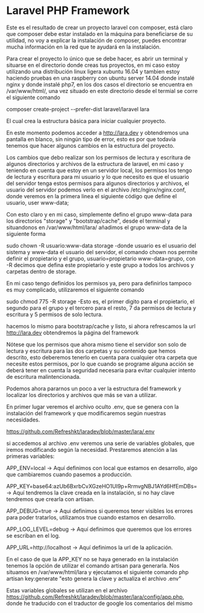 # Laravel PHP Framework

Este es el resultado de crear un proyecto laravel con composer, está claro que composer debe estar instalado en la máquina para beneficiarse de su utilidad, no voy a explicar la instalación de composer, puedes encontrar mucha información en la red que te ayudará en la instalación.

Para crear el proyecto lo único que se debe hacer, es abrir un terminal y situarse en el directorio donde creas tus proyectos, en mi caso estoy utilizando una distribución linux ligera xubuntu 16.04 y tambien estoy haciendo pruebas en una raspberry con ubuntu server 14.04 donde instalé nginx y donde instalé php7, en los dos casos el directorio se encuentra en  /var/www/html/, una vez situado en este directorio desde el termial se corre el siguiente comando

composer create-project --prefer-dist laravel/laravel lara

El cual crea la estructura básica para iniciar cualquier proyecto.

En este momento podemos acceder a http://lara.dev y obtendremos una pantalla en blanco, sin ningún tipo de error, esto es por que todavía tenemos que hacer algunos cambios en la estructura del proyecto.

Los cambios que debo realizar son los permisos de lectura y escritura de algunos directorios y archivos de la estructura de laravel, en mi caso y teniendo en cuenta que estoy en un servidor local, los permisos los tengo de lectura y escritura para mi usuario y lo que necesito es que el usuario del servidor tenga estos permisos para algunos directorios y archivos, el usuario del servidor podemos verlo en el archivo /etc/nginx/nginx.conf, donde veremos en la primera linea el siguiente código que define el usuario, user www-data;

Con esto claro y en mi caso, simplemente defino el grupo www-data para los directorios "storage" y "bootstrap/cache", desde el terminal y situandonos en /var/www/html/lara/ añadimos el grupo www-data de la siguiente forma

sudo chown -R usuario:www-data storage 
-donde usuario es el usuario del sistema y www-data el usuario del servidor, el comando chown nos permite definir el propietario y el grupo, usuario=propietario www-data=grupo, con -R decimos que defina este propietario y este grupo a todos los archivos y carpetas dentro de storage.

En mi caso tengo definidos los permisos ya, pero para definirlos tampoco es muy complicado, utilizaremos el siguiente comando

sudo chmod 775 -R storage
-Esto es, el primer digito para el propietario, el segundo para el grupo y el tercero para el resto, 7 da permisos de lectura y escritura y 5 permisos de solo lectura.

hacemos lo mismo para bootstrap/cache y listo, si ahora refrescamos la url http://lara.dev obtendremos la página del framework

Nótese que los permisos que ahora mismo tiene el servidor son solo de lectura y escritura para las dos carpetas y su contenido que hemos descrito, esto deberemos tenerlo en cuenta para cualquier otra carpeta que necesite estos permisos, por lo que cuando se programe alguna acción se deberá tener en cuenta la seguridad necesaria para evitar cualquier intento de escritura malintencionada.

Podemos ahora pararnos un poco a ver la estructura del framework y localizar los directorios y archivos que más se van a utilizar.

En primer lugar veremos el archivo oculto .env, que se genera con la instalación del framework y que modificaremos según nuestras necesidades.

https://github.com/Refreshkt/laradev/blob/master/lara/.env

si accedemos al archivo .env veremos una serie de variables globales, que iremos modificando según la necesidad. Prestaremos atención a las primeras variables:

APP_ENV=local	-> Aquí definimos con local que estamos en desarrollo, algo que cambiaremos cuando pasemos a producción.

APP_KEY=base64:azUb6BxrbCvXGzeHO1UI9p+RrmvgNBJ1AYd6HfEmDBs=	-> Aquí tendremos la clave creada en la instalación, si no hay clave tendremos que crearla con artisan.

APP_DEBUG=true	-> Aqui definimos si queremos tener visibles los errores para poder tratarlos, utilizamos true cuando estamos en desarrollo.

APP_LOG_LEVEL=debug	-> Aquí definimos que queremos que los errores se escriban en el log.

APP_URL=http://localhost	-> Aquí definimos la url de la aplicación.

En el caso de que la APP_KEY no se haya generado en la instalación tenemos la opción de utilizar el comando artisan para generarla.
Nos situamos en /var/www/html/lara y ejecutamos el siguiente comando
php artisan key:generate "esto genera la clave y actualiza el archivo .env"

Estas variables globales se utilizan en el archivo https://github.com/Refreshkt/laradev/blob/master/lara/config/app.php, donde he traducido con el traductor de google los comentarios del mismo
 
